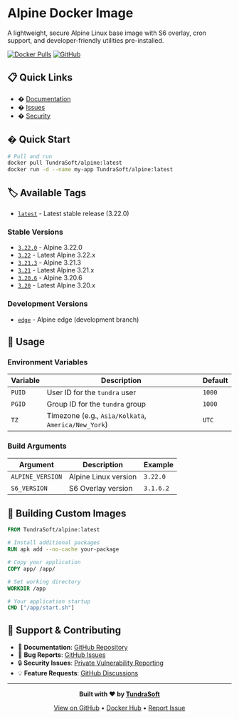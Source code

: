 # Alpine Docker Image

A lightweight, secure Alpine Linux base image with S6 overlay, cron support, and developer-friendly utilities pre-installed.

[![Docker Pulls](https://img.shields.io/docker/pulls/TundraSoft/alpine.svg?logo=docker)](https://hub.docker.com/r/TundraSoft/alpine)
[![GitHub](https://img.shields.io/github/license/TundraSoft/alpine.svg)](https://github.com/TundraSoft/alpine)

## 📋 Quick Links

- � [Documentation](https://github.com/TundraSoft/alpine)
- � [Issues](https://github.com/TundraSoft/alpine/issues)
- � [Security](https://github.com/TundraSoft/alpine/security)

## � Quick Start

```bash
# Pull and run
docker pull TundraSoft/alpine:latest
docker run -d --name my-app TundraSoft/alpine:latest
```

## 🏷️ Available Tags

- [`latest`](https://hub.docker.com/r/TundraSoft/alpine/tags?name=latest) - Latest stable release (3.22.0)

### Stable Versions

- [`3.22.0`](https://hub.docker.com/r/TundraSoft/alpine/tags?name=3.22.0) - Alpine 3.22.0
- [`3.22`](https://hub.docker.com/r/TundraSoft/alpine/tags?name=3.22) - Latest Alpine 3.22.x
- [`3.21.3`](https://hub.docker.com/r/TundraSoft/alpine/tags?name=3.21.3) - Alpine 3.21.3
- [`3.21`](https://hub.docker.com/r/TundraSoft/alpine/tags?name=3.21) - Latest Alpine 3.21.x
- [`3.20.6`](https://hub.docker.com/r/TundraSoft/alpine/tags?name=3.20.6) - Alpine 3.20.6
- [`3.20`](https://hub.docker.com/r/TundraSoft/alpine/tags?name=3.20) - Latest Alpine 3.20.x

### Development Versions

- [`edge`](https://hub.docker.com/r/TundraSoft/alpine/tags?name=edge) - Alpine edge (development branch)

## 📖 Usage

### Environment Variables

| Variable | Description | Default |
|----------|-------------|---------|
| `PUID` | User ID for the `tundra` user | `1000` |
| `PGID` | Group ID for the `tundra` group | `1000` |
| `TZ` | Timezone (e.g., `Asia/Kolkata`, `America/New_York`) | `UTC` |

### Build Arguments

| Argument | Description | Example |
|----------|-------------|---------|
| `ALPINE_VERSION` | Alpine Linux version | `3.22.0` |
| `S6_VERSION` | S6 Overlay version | `3.1.6.2` |

## 🔧 Building Custom Images

```dockerfile
FROM TundraSoft/alpine:latest

# Install additional packages
RUN apk add --no-cache your-package

# Copy your application
COPY app/ /app/

# Set working directory
WORKDIR /app

# Your application startup
CMD ["/app/start.sh"]
```

## 🤝 Support & Contributing

- 📖 **Documentation**: [GitHub Repository](https://github.com/TundraSoft/alpine)
- 🐛 **Bug Reports**: [GitHub Issues](https://github.com/TundraSoft/alpine/issues)
- 🔒 **Security Issues**: [Private Vulnerability Reporting](https://github.com/TundraSoft/alpine/security)
- 💡 **Feature Requests**: [GitHub Discussions](https://github.com/TundraSoft/alpine/discussions)

---

<div align="center">

**Built with ❤️ by [TundraSoft](https://github.com/TundraSoft)**

[View on GitHub](https://github.com/TundraSoft/alpine) • [Docker Hub](https://hub.docker.com/r/TundraSoft/alpine) • [Report Issue](https://github.com/TundraSoft/alpine/issues)

</div>
